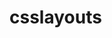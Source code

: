 # csslayouts

<!DOCTYPE html>
<html>
    <head>
        <title>Layout pane</title>
    <style>
          
        header{
            background-color: #DEB887;
            padding: 20px;
            text-align: center;
            margin: 3px;   
            margin-left: 1px;
            margin-right: 1px;
            color: black;
            

        }nav{
            background-color: #696969;
            padding: 10px;
            text-align: center;
            margin: 3px;   
            margin-left: 1px;
            margin-right: 1px;
            color:black;
          

        }div{
            background-color: #F5DEB3;
            padding: 130px;
            text-align: center;
            margin: 3px;   
            margin-left: 1px;
            margin-right: 1px;
            color: black;
           

        }footer{
            background-color: #D2B48C;
            padding: 20px;
            text-align: center;
            margin: 3px;   
            margin-left: 1px;
            margin-right: 1px;
            color: black;
           

        }
    </style>
    </head>
    <body>
    
        <header>Header</header>
        <nav>Navigation Bar</nav>
        <div>Content</div>
        <footer>Footer</footer>
    
    </body>
</html>
